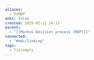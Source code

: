 ```yaml
---
aliases:
  - PoMDP
anki: false
created: 2025-02-12 14:13
parent:
  - "[[Markov Decision process (MDP)]]"
connected:
  - "#обс/linking"
tags:
  - fix/empty
---
```

